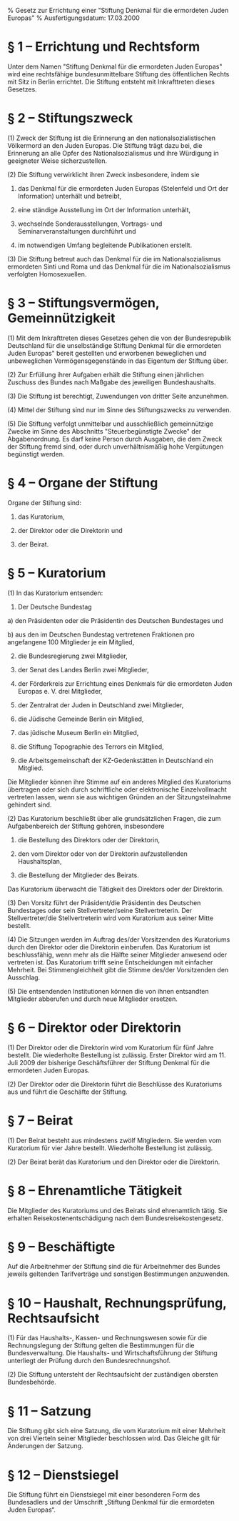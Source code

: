 % Gesetz zur Errichtung einer "Stiftung Denkmal für die ermordeten Juden Europas"
% Ausfertigungsdatum: 17.03.2000
 
# § 1 – Errichtung und Rechtsform

Unter dem Namen "Stiftung Denkmal für die ermordeten Juden Europas" wird eine rechtsfähige bundesunmittelbare Stiftung des öffentlichen Rechts mit Sitz in Berlin errichtet. Die Stiftung entsteht mit Inkrafttreten dieses Gesetzes.

# § 2 – Stiftungszweck

(1) Zweck der Stiftung ist die Erinnerung an den nationalsozialistischen Völkermord an den Juden Europas. Die Stiftung trägt dazu bei, die Erinnerung an alle Opfer des Nationalsozialismus und ihre Würdigung in geeigneter Weise sicherzustellen.

(2) Die Stiftung verwirklicht ihren Zweck insbesondere, indem sie

1. das Denkmal für die ermordeten Juden Europas (Stelenfeld und Ort der Information) unterhält und betreibt,

2. eine ständige Ausstellung im Ort der Information unterhält,

3. wechselnde Sonderausstellungen, Vortrags- und Seminarveranstaltungen durchführt und

4. im notwendigen Umfang begleitende Publikationen erstellt.

(3) Die Stiftung betreut auch das Denkmal für die im Nationalsozialismus ermordeten Sinti und Roma und das Denkmal für die im Nationalsozialismus verfolgten Homosexuellen.

# § 3 – Stiftungsvermögen, Gemeinnützigkeit

(1) Mit dem Inkrafttreten dieses Gesetzes gehen die von der Bundesrepublik Deutschland für die unselbständige Stiftung Denkmal für die ermordeten Juden Europas" bereit gestellten und erworbenen beweglichen und unbeweglichen Vermögensgegenstände in das Eigentum der Stiftung über.

(2) Zur Erfüllung ihrer Aufgaben erhält die Stiftung einen jährlichen Zuschuss des Bundes nach Maßgabe des jeweiligen Bundeshaushalts.

(3) Die Stiftung ist berechtigt, Zuwendungen von dritter Seite anzunehmen.

(4) Mittel der Stiftung sind nur im Sinne des Stiftungszwecks zu verwenden.

(5) Die Stiftung verfolgt unmittelbar und ausschließlich gemeinnützige Zwecke im Sinne des Abschnitts "Steuerbegünstigte Zwecke" der Abgabenordnung. Es darf keine Person durch Ausgaben, die dem Zweck der Stiftung fremd sind, oder durch unverhältnismäßig hohe Vergütungen begünstigt werden.

# § 4 – Organe der Stiftung

Organe der Stiftung sind:

1. das Kuratorium,

2. der Direktor oder die Direktorin und

3. der Beirat.

# § 5 – Kuratorium

(1) In das Kuratorium entsenden:

1. Der Deutsche Bundestag

a) den Präsidenten oder die Präsidentin des Deutschen Bundestages und

b) aus den im Deutschen Bundestag vertretenen Fraktionen pro angefangene 100 Mitglieder je ein Mitglied,

2. die Bundesregierung zwei Mitglieder,

3. der Senat des Landes Berlin zwei Mitglieder,

4. der Förderkreis zur Errichtung eines Denkmals für die ermordeten Juden Europas e. V. drei Mitglieder,

5. der Zentralrat der Juden in Deutschland zwei Mitglieder,

6. die Jüdische Gemeinde Berlin ein Mitglied,

7. das jüdische Museum Berlin ein Mitglied,

8. die Stiftung Topographie des Terrors ein Mitglied,

9. die Arbeitsgemeinschaft der KZ-Gedenkstätten in Deutschland ein Mitglied.

Die Mitglieder können ihre Stimme auf ein anderes Mitglied des Kuratoriums übertragen oder sich durch schriftliche oder elektronische Einzelvollmacht vertreten lassen, wenn sie aus wichtigen Gründen an der Sitzungsteilnahme gehindert sind.

(2) Das Kuratorium beschließt über alle grundsätzlichen Fragen, die zum Aufgabenbereich der Stiftung gehören, insbesondere

1. die Bestellung des Direktors oder der Direktorin,

2. den vom Direktor oder von der Direktorin aufzustellenden Haushaltsplan,

3. die Bestellung der Mitglieder des Beirats.

Das Kuratorium überwacht die Tätigkeit des Direktors oder der Direktorin.

(3) Den Vorsitz führt der Präsident/die Präsidentin des Deutschen Bundestages oder sein Stellvertreter/seine Stellvertreterin. Der Stellvertreter/die Stellvertreterin wird vom Kuratorium aus seiner Mitte bestellt.

(4) Die Sitzungen werden im Auftrag des/der Vorsitzenden des Kuratoriums durch den Direktor oder die Direktorin einberufen. Das Kuratorium ist beschlussfähig, wenn mehr als die Hälfte seiner Mitglieder anwesend oder vertreten ist. Das Kuratorium trifft seine Entscheidungen mit einfacher Mehrheit. Bei Stimmengleichheit gibt die Stimme des/der Vorsitzenden den Ausschlag.

(5) Die entsendenden Institutionen können die von ihnen entsandten Mitglieder abberufen und durch neue Mitglieder ersetzen.

# § 6 – Direktor oder Direktorin

(1) Der Direktor oder die Direktorin wird vom Kuratorium für fünf Jahre bestellt. Die wiederholte Bestellung ist zulässig. Erster Direktor wird am 11. Juli 2009 der bisherige Geschäftsführer der Stiftung Denkmal für die ermordeten Juden Europas.

(2) Der Direktor oder die Direktorin führt die Beschlüsse des Kuratoriums aus und führt die Geschäfte der Stiftung.

# § 7 – Beirat

(1) Der Beirat besteht aus mindestens zwölf Mitgliedern. Sie werden vom Kuratorium für vier Jahre bestellt. Wiederholte Bestellung ist zulässig.

(2) Der Beirat berät das Kuratorium und den Direktor oder die Direktorin.

# § 8 – Ehrenamtliche Tätigkeit

Die Mitglieder des Kuratoriums und des Beirats sind ehrenamtlich tätig. Sie erhalten Reisekostenentschädigung nach dem Bundesreisekostengesetz.

# § 9 – Beschäftigte

Auf die Arbeitnehmer der Stiftung sind die für Arbeitnehmer des Bundes jeweils geltenden Tarifverträge und sonstigen Bestimmungen anzuwenden.

# § 10 – Haushalt, Rechnungsprüfung, Rechtsaufsicht

(1) Für das Haushalts-, Kassen- und Rechnungswesen sowie für die Rechnungslegung der Stiftung gelten die Bestimmungen für die Bundesverwaltung. Die Haushalts- und Wirtschaftsführung der Stiftung unterliegt der Prüfung durch den Bundesrechnungshof.

(2) Die Stiftung untersteht der Rechtsaufsicht der zuständigen obersten Bundesbehörde.

# § 11 – Satzung

Die Stiftung gibt sich eine Satzung, die vom Kuratorium mit einer Mehrheit von drei Vierteln seiner Mitglieder beschlossen wird. Das Gleiche gilt für Änderungen der Satzung.

# § 12 – Dienstsiegel

Die Stiftung führt ein Dienstsiegel mit einer besonderen Form des Bundesadlers und der Umschrift „Stiftung Denkmal für die ermordeten Juden Europas“.
